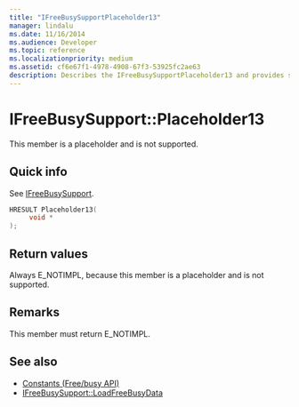 ```yaml
---
title: "IFreeBusySupportPlaceholder13"
manager: lindalu
ms.date: 11/16/2014
ms.audience: Developer
ms.topic: reference
ms.localizationpriority: medium
ms.assetid: cf6e67f1-4978-4908-67f3-53925fc2ae63
description: Describes the IFreeBusySupportPlaceholder13 and provides syntax, return value, and additional remarks. This member is a placeholder and is not supported.
---
```


# IFreeBusySupport::Placeholder13

This member is a placeholder and is not supported.
  
## Quick info

See [IFreeBusySupport](ifreebusysupport.md).
  
```cpp
HRESULT Placeholder13( 
     void * 
);
```

## Return values

Always E_NOTIMPL, because this member is a placeholder and is not supported.
  
## Remarks

This member must return E_NOTIMPL.
  
## See also

- [Constants (Free/busy API)](constants-free-busy-api.md)
- [IFreeBusySupport::LoadFreeBusyData](ifreebusysupport-loadfreebusydata.md)

